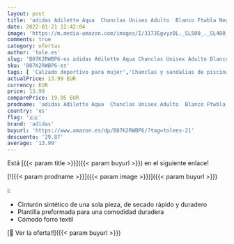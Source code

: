 ```yaml
---
layout: post
title: 'adidas Adilette Aqua  Chanclas Unisex Adulto  Blanco Ftwbla Negbás Ftwbla 000  37 EU'
date: 2022-01-21 12:42:04
image: 'https://m.media-amazon.com/images/I/317JEgvyz0L._SL500_._SL400_.jpg'
comments: true
category: ofertas
author: 'tole.es'
slug: 'B07K2RWBP6-es adidas Adilette Aqua Chanclas Unisex Adulto Blanco Ftwbla...'
sku: 'B07K2RWBP6-es'
tags: [ 'Calzado deportivo para mujer','Chanclas y sandalias de piscina para mujer','Zapatillas y calzado deportivo para mujer','Zapatos','Zapatos para mujer','Zapatos y complementos','adidas','chanclas', ]
actualPrice: 13.99 EUR
currency: EUR
price: 13.99
comparePrice: 19.95 EUR
prodname: 'adidas Adilette Aqua  Chanclas Unisex Adulto  Blanco Ftwbla Negbás Ftwbla 000  37 EU'
country: 'es'
flag: '🇪🇸'
brand: 'adidas'
buyurl: 'https://www.amazon.es/dp/B07K2RWBP6/?tag=tolees-21'
descuento: '29.87'
average: '13.99'
---
```


Está [{{< param title >}}]({{< param buyurl >}}) en el siguiente enlace!

[![{{< param prodname >}}]({{< param image >}})]({{< param buyurl >}})

ℹ️:

- Cinturón sintético de una sola pieza, de secado rápido y duradero
- Plantilla preformada para una comodidad duradera
- Cómodo forro textil

[🛒 Ver la oferta!!]({{< param buyurl >}})

